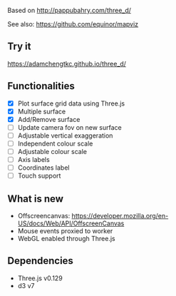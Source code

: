 Based on http://pappubahry.com/three_d/

See also: https://github.com/equinor/mapviz
## Try it
https://adamchengtkc.github.io/three_d/

## Functionalities

 - [x] Plot surface grid data using Three.js 
 - [x] Multiple surface
 - [x] Add/Remove surface
 - [ ] Update camera fov on new surface
 - [ ] Adjustable vertical exaggeration
 - [ ] Independent colour scale
 - [ ] Adjustable colour scale
 - [ ] Axis labels
 - [ ] Coordinates label
 - [ ] Touch support

## What is new

 - Offscreencanvas: https://developer.mozilla.org/en-US/docs/Web/API/OffscreenCanvas
 - Mouse events proxied to worker
 - WebGL enabled through Three.js
 
## Dependencies
 - Three.js v0.129
 - d3 v7
